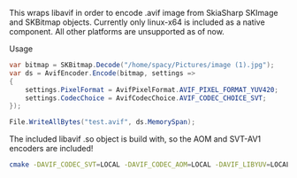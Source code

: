 This wraps libavif in order to encode .avif image from SkiaSharp SKImage and SKBitmap objects.
Currently only linux-x64 is included as a native component. All other platforms are unsupported as of now.

Usage

```csharp
var bitmap = SKBitmap.Decode("/home/spacy/Pictures/image (1).jpg");
var ds = AvifEncoder.Encode(bitmap, settings =>
{
    settings.PixelFormat = AvifPixelFormat.AVIF_PIXEL_FORMAT_YUV420;
    settings.CodecChoice = AvifCodecChoice.AVIF_CODEC_CHOICE_SVT;
});

File.WriteAllBytes("test.avif", ds.MemorySpan);
```

The included libavif .so object is build with, so the AOM and SVT-AV1 encoders are included!
```bash
cmake -DAVIF_CODEC_SVT=LOCAL -DAVIF_CODEC_AOM=LOCAL -DAVIF_LIBYUV=LOCAL -DTD_ENABLE_LTO=ON -DCMAKE_CXX_FLAGS="-fuse-ld=lld" ..
```
